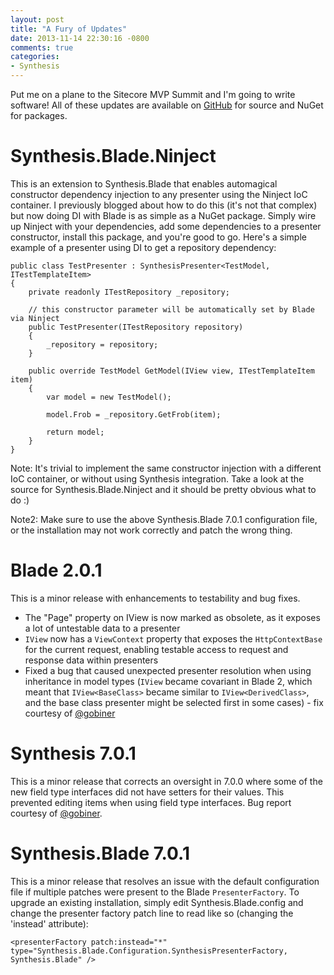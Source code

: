 ```yaml
---
layout: post
title: "A Fury of Updates"
date: 2013-11-14 22:30:16 -0800
comments: true
categories: 
- Synthesis
---
```

Put me on a plane to the Sitecore MVP Summit and I'm going to write software! All of these updates are available on [GitHub](https://github.com/kamsar) for source and NuGet for packages.

# Synthesis.Blade.Ninject

This is an extension to Synthesis.Blade that enables automagical constructor dependency injection to any presenter using the Ninject IoC container. I previously blogged about how to do this (it's not that complex) but now doing DI with Blade is as simple as a NuGet package. Simply wire up Ninject with your dependencies, add some dependencies to a presenter constructor, install this package, and you're good to go. Here's a simple example of a presenter using DI to get a repository dependency:

	public class TestPresenter : SynthesisPresenter<TestModel, ITestTemplateItem>
	{
		private readonly ITestRepository _repository;

		// this constructor parameter will be automatically set by Blade via Ninject
		public TestPresenter(ITestRepository repository)
		{
			_repository = repository;
		}

		public override TestModel GetModel(IView view, ITestTemplateItem item)
		{
			var model = new TestModel();

			model.Frob = _repository.GetFrob(item);

			return model;
		}
	}

Note: It's trivial to implement the same constructor injection with a different IoC container, or without using Synthesis integration. Take a look at the source for Synthesis.Blade.Ninject and it should be pretty obvious what to do :)

Note2: Make sure to use the above Synthesis.Blade 7.0.1 configuration file, or the installation may not work correctly and patch the wrong thing.

# Blade 2.0.1

This is a minor release with enhancements to testability and bug fixes.

- The "Page" property on IView is now marked as obsolete, as it exposes a lot of untestable data to a presenter
- `IView` now has a `ViewContext` property that exposes the `HttpContextBase` for the current request, enabling testable access to request and response data within presenters
- Fixed a bug that caused unexpected presenter resolution when using inheritance in model types (`IView` became covariant in Blade 2, which meant that `IView<BaseClass>` became similar to `IView<DerivedClass>`, and the base class presenter might be selected first in some cases) - fix courtesy of [@gobiner](https://twitter.com/Gobiner)

# Synthesis 7.0.1

This is a minor release that corrects an oversight in 7.0.0 where some of the new field type interfaces did not have setters for their values. This prevented editing items when using field type interfaces. Bug report courtesy of [@gobiner](https://twitter.com/Gobiner).

# Synthesis.Blade 7.0.1

This is a minor release that resolves an issue with the default configuration file if multiple patches were present to the Blade `PresenterFactory`. To upgrade an existing installation, simply edit Synthesis.Blade.config and change the presenter factory patch line to read like so (changing the 'instead' attribute):

    <presenterFactory patch:instead="*" type="Synthesis.Blade.Configuration.SynthesisPresenterFactory, Synthesis.Blade" />

